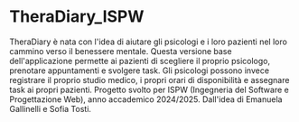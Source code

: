 # TheraDiary_ISPW
TheraDiary è nata con l'idea di aiutare gli psicologi e i loro pazienti nel loro cammino verso il benessere mentale. Questa versione base dell'applicazione permette ai pazienti di scegliere il proprio psicologo, prenotare appuntamenti e svolgere task. Gli psicologi possono invece registrare il proprio studio medico, i propri orari di disponibilità e assegnare task ai propri pazienti. Progetto svolto per ISPW (Ingegneria del Software e Progettazione Web), anno accademico 2024/2025. Dall'idea di Emanuela Gallinelli e Sofia Tosti.
